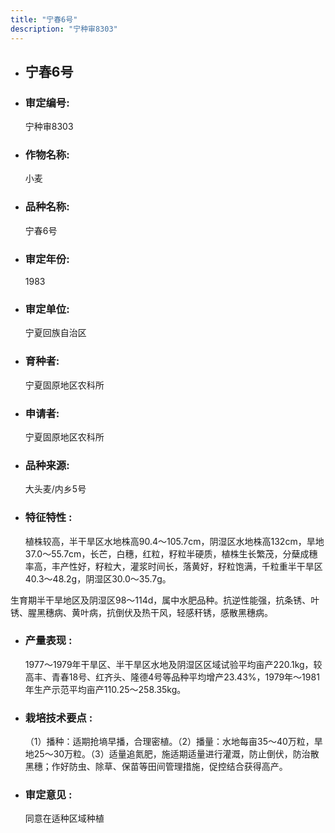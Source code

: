 ```yaml
---
title: "宁春6号"
description: "宁种审8303"
---
```

* ## 宁春6号
* ###  审定编号:  
   宁种审8303

*  ### 作物名称:  
   小麦

*   ###  品种名称: 
    宁春6号

*   ### 审定年份: 
    1983

*   ### 审定单位:  
    宁夏回族自治区

*   ### 育种者:  
    宁夏固原地区农科所

*   ### 申请者:  
    宁夏固原地区农科所

*   ### 品种来源:  
    大头麦/内乡5号

*   ### 特征特性 : 
    植株较高，半干旱区水地株高90.4～105.7cm，阴湿区水地株高132cm，旱地37.0～55.7cm，长芒，白穗，红粒，籽粒半硬质，植株生长繁茂，分蘖成穗率高，丰产性好，籽粒大，灌浆时间长，落黄好，籽粒饱满，千粒重半干旱区40.3～48.2g，阴湿区30.0～35.7g。
生育期半干旱地区及阴湿区98～114d，属中水肥品种。抗逆性能强，抗条锈、叶锈、腥黑穗病、黄叶病，抗倒伏及热干风，轻感秆锈，感散黑穗病。


*   ### 产量表现 : 
    1977～1979年干旱区、半干旱区水地及阴湿区区域试验平均亩产220.1kg，较高丰、青春18号、红齐头、隆德4号等品种平均增产23.43%，1979年～1981年生产示范平均亩产110.25～258.35kg。

*   ### 栽培技术要点 : 
    （1）播种：适期抢墒早播，合理密植。（2）播量：水地每亩35～40万粒，旱地25～30万粒。（3）适量追氮肥，施适期适量进行灌溉，防止倒伏，防治散黑穗；作好防虫、除草、保苗等田间管理措施，促控结合获得高产。

*   ### 审定意见 : 
    同意在适种区域种植
